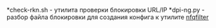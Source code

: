 *check-rkn.sh - утилита проверки блокировки URL/IP
*dpi-ng.py - разбор файла блокировки для создания конфига к утилите [nfqfilter](https://github.com/max197616/nfqfilter)
